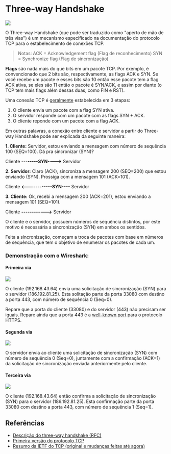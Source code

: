 # Three-way Handshake

![](https://i.imgur.com/xO66AX7.jpg)

O Three-way Handshake \(que pode ser traduzido como "aperto de mão de três vias"\) é um mecanismo especificado na documentação do protocolo TCP para o estabelecimento de conexões TCP.

> Notas: ACK = Acknowledgement flag \(Flag de reconhecimento\) SYN = Synchronize flag \(Flag de sincronização\)

**Flags** são nada mais do que bits em um pacote TCP. Por exemplo, é convencionado que 2 bits são, respectivamente, as flags ACK e SYN. Se você recebe um pacote e esses bits são 10 então esse pacote tem a flag ACK ativa, se eles são 11 então o pacote é SYN/ACK, e assim por diante \(o TCP tem mais flags além dessas duas, como FIN e RST\).

Uma conexão TCP é [geralmente](https://tools.ietf.org/html/rfc793#section-3.4) estabelecida em 3 etapas:

1. O cliente envia um pacote com a flag SYN ativa.
2. O servidor responde com um pacote com as flags SYN + ACK.
3. O cliente reponde com um pacote com a flag ACK.

Em outras palavras, a conexão entre cliente e servidor a partir do Three-way Handshake pode ser explicada da seguinte maneira:

**1. Cliente:** Servidor, estou enviando a mensagem com número de sequência 100 \(SEQ=100\). Dá pra sincronizar \(SYN\)?

Cliente **--------SYN----&gt;** Servidor

**2. Servidor:** Claro \(ACK\), sincroniza a mensagem 200 \(SEQ=200\) que estou enviando \(SYN\). Prossiga com a mensagem 101 \(ACK=101\).

Cliente **&lt;------------SYN----** Servidor

**3. Cliente:** Ok, recebi a mensagem 200 \(ACK=201\), estou enviando a mensagem 101 \(SEQ=101\).

Cliente **------------&gt;** Servidor

O cliente e o servidor, possuem números de sequência distintos, por este motivo é necessária a sincronização \(SYN\) em ambos os sentidos.

Feita a sincronização, começam a troca de pacotes com base em números de sequência, que tem o objetivo de enumerar os pacotes de cada um.

### Demonstração com o Wireshark:

#### Primeira via

![](https://i.imgur.com/wr0iFMS.png)

O cliente \(192.168.43.64\) envia uma solicitação de sincronização \(SYN\) para o servidor \(186.192.81.25\). Esta solitação parte da porta 33080 com destino a porta 443, com número de sequência 0 \(Seq=0\).

Repare que a porta do cliente \(33080\) e do servidor \(443\) não precisam ser iguais. Repare ainda que a porta 443 é a [well-known port](http://web.mit.edu/rhel-doc/4/RH-DOCS/rhel-sg-pt_br-4/ch-ports.html) para o protocolo HTTPS.

#### Segunda via

![](https://i.imgur.com/Sdj1YGe.png)

O servidor envia ao cliente uma solicitação de sincronização \(SYN\) com número de sequência 0 \(Seq=0\), juntamente com a confirmação \(ACK=1\) da solicitação de sincronização enviada anteriormente pelo cliente.

#### Terceira via

![](https://i.imgur.com/P9Z4x2Q.png)

O cliente \(192.168.43.64\) então confirma a solicitação de sincronização \(SYN\) para o servidor \(186.192.81.25\). Esta confirmação parte da porta 33080 com destino a porta 443, com número de sequência 1 \(Seq=1\).

## Referências

* [Descrição do three-way handshake \(RFC\)](https://tools.ietf.org/html/rfc793#section-3.4)
* [Primeira versão do protocolo TCP](https://tools.ietf.org/html/rfc793)
* [Resumo da IETF do TCP \(original e mudanças feitas até agora\)](https://tools.ietf.org/html/rfc7414)

